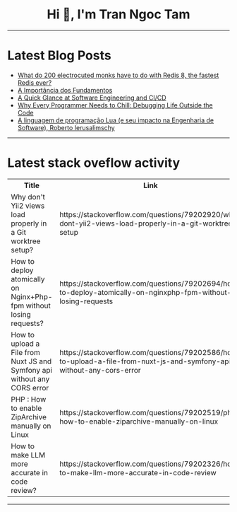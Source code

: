 <h1 align="center">Hi 👋, I'm Tran Ngoc Tam</h1>

---

# Latest Blog Posts 
<!-- BLOG-POST-LIST:START -->
- [What do 200 electrocuted monks have to do with Redis 8, the fastest Redis ever?](https://dev.to/raphaeldelio/what-do-200-electrocuted-monks-have-to-do-with-redis-8-the-fastest-redis-ever-3kca)
- [A Importância dos Fundamentos](https://dev.to/biosbug/a-importancia-dos-fundamentos-28l5)
- [A Quick Glance at Software Engineering and CI/CD](https://dev.to/jmbharathram/a-quick-glance-at-software-engineering-and-cicd-58n6)
- [Why Every Programmer Needs to Chill: Debugging Life Outside the Code](https://dev.to/high_octane/why-every-programmer-needs-to-chill-debugging-life-outside-the-code-353h)
- [A linguagem de programação Lua &lpar;e seu impacto na Engenharia de Software&rpar;, Roberto Ierusalimschy](https://dev.to/fronteirases/a-linguagem-de-programacao-lua-e-seu-impacto-na-engenharia-de-software-roberto-ierusalimschy-4mm8)
<!-- BLOG-POST-LIST:END -->

---

# Latest stack oveflow activity
<table>
  <tr><th>Title</th><th>Link</th></tr>
  <!-- STACKOVERFLOW:START --><tr><td>Why don&#39;t Yii2 views load properly in a Git worktree setup?</td><td>https://stackoverflow.com/questions/79202920/why-dont-yii2-views-load-properly-in-a-git-worktree-setup</td></tr><tr><td>How to deploy atomically on Nginx+Php-fpm without losing requests?</td><td>https://stackoverflow.com/questions/79202694/how-to-deploy-atomically-on-nginxphp-fpm-without-losing-requests</td></tr><tr><td>How to upload a File from Nuxt JS and Symfony api without any CORS error</td><td>https://stackoverflow.com/questions/79202586/how-to-upload-a-file-from-nuxt-js-and-symfony-api-without-any-cors-error</td></tr><tr><td>PHP : How to enable ZipArchive manually on Linux</td><td>https://stackoverflow.com/questions/79202519/php-how-to-enable-ziparchive-manually-on-linux</td></tr><tr><td>How to make LLM more accurate in code review?</td><td>https://stackoverflow.com/questions/79202326/how-to-make-llm-more-accurate-in-code-review</td></tr><!-- STACKOVERFLOW:END -->
</table>

---


